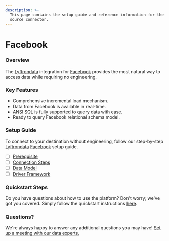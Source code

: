 ```yaml
---
description: >-
  This page contains the setup guide and reference information for the Facebook
  source connector.
---
```


# Facebook

### Overview

The [Lyftrondata](https://www.lyftrondata.com/) integration for [Facebook](None/) provides the most natural way to access data while requiring no engineering.

### Key Features

* Comprehensive incremental load mechanism.
* Data from Facebook is available in real-time.
* ANSI SQL is fully supported to query data with ease.
* Ready to query Facebook relational schema model.

### Setup Guide

To connect to your destination without engineering, follow our step-by-step [Lyftrondata](https://www.lyftrondata.com/) [Facebook](None/) setup guide.

* [ ] [Prerequisite](prerequisite.md)
* [ ] [Connection Steps](connection-steps.md)
* [ ] [Data Model](data-model/erd.md)
* [ ] [Driver Framework](driver-framework/)

### Quickstart Steps

Do you have questions about how to use the platform? Don't worry; we've got you covered. Simply follow the quickstart instructions [here](../../).

### Questions? <a href="#questions" id="questions"></a>

We're always happy to answer any additional questions you may have! [Set up a meeting with our data experts.](https://www.lyftrondata.com/book-a-meeting/)
